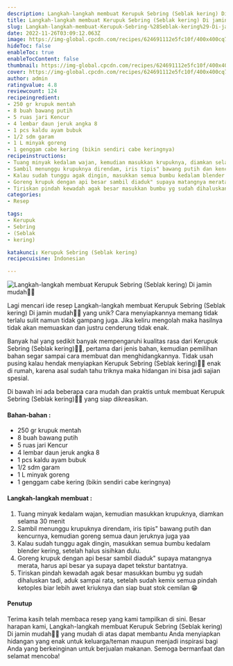 ```yaml
---
description: Langkah-langkah membuat Kerupuk Sebring (Seblak kering) Di jamin mudah"
title: Langkah-langkah membuat Kerupuk Sebring (Seblak kering) Di jamin mudah
slug: Langkah-langkah-membuat-Kerupuk-Sebring-%28Seblak-kering%29-Di-jamin-mudah
date: 2022-11-26T03:09:12.063Z
image: https://img-global.cpcdn.com/recipes/624691112e5fc10f/400x400cq70/photo.jpg
hideToc: false
enableToc: true
enableTocContent: false
thumbnail: https://img-global.cpcdn.com/recipes/624691112e5fc10f/400x400cq70/photo.jpg
cover: https://img-global.cpcdn.com/recipes/624691112e5fc10f/400x400cq70/photo.jpg
author: admin
ratingvalue: 4.8
reviewcount: 124
recipeingredient:
- 250 gr krupuk mentah
- 8 buah bawang putih
- 5 ruas jari Kencur
- 4 lembar daun jeruk angka 8
- 1 pcs kaldu ayam bubuk
- 1/2 sdm garam
- 1 L minyak goreng
- 1 genggam cabe kering (bikin sendiri cabe keringnya)
recipeinstructions:
- Tuang minyak kedalam wajan, kemudian masukkan krupuknya, diamkan selama 30 menit
- Sambil menunggu krupuknya direndam, iris tipis" bawang putih dan kencurnya, kemudian goreng semua daun jeruknya juga yaa
- Kalau sudah tunggu agak dingin, masukkan semua bumbu kedalam blender kering, setelah halus sisihkan dulu.
- Goreng krupuk dengan api besar sambil diaduk" supaya matangnya merata, harus api besar ya supaya dapet tekstur bantatnya.
- Tiriskan pindah kewadah agak besar masukkan bumbu yg sudah dihaluskan tadi, aduk sampai rata, setelah sudah kemix semua pindah ketoples biar lebih awet kriuknya dan siap buat stok cemilan 😁
categories:
- Resep

tags:
- Kerupuk
- Sebring
- (Seblak
- kering)

katakunci: Kerupuk Sebring (Seblak kering)
recipecuisine: Indonesian

---
```


![Langkah-langkah membuat Kerupuk Sebring (Seblak kering) Di jamin mudah👩‍🍳](https://img-global.cpcdn.com/recipes/624691112e5fc10f/400x400cq70/photo.jpg)

Lagi mencari ide resep Langkah-langkah membuat Kerupuk Sebring (Seblak kering) Di jamin mudah👩‍🍳 yang unik? Cara menyiapkannya memang tidak terlalu sulit namun tidak gampang juga. Jika keliru mengolah maka hasilnya tidak akan memuaskan dan justru cenderung tidak enak.

Banyak hal yang sedikit banyak mempengaruhi kualitas rasa dari Kerupuk Sebring (Seblak kering)👩‍🍳, pertama dari jenis bahan, kemudian pemilihan bahan segar sampai cara membuat dan menghidangkannya. Tidak usah pusing kalau hendak menyiapkan Kerupuk Sebring (Seblak kering)👩‍🍳 enak di rumah, karena asal sudah tahu triknya maka hidangan ini bisa jadi sajian spesial.

Di bawah ini ada beberapa cara mudah dan praktis untuk membuat Kerupuk Sebring (Seblak kering)👩‍🍳 yang siap dikreasikan.

<!--inarticleads1-->

#### Bahan-bahan :

- 250 gr krupuk mentah
- 8 buah bawang putih
- 5 ruas jari Kencur
- 4 lembar daun jeruk angka 8
- 1 pcs kaldu ayam bubuk
- 1/2 sdm garam
- 1 L minyak goreng
- 1 genggam cabe kering (bikin sendiri cabe keringnya)

<!--inarticleads2-->

#### Langkah-langkah membuat :

1. Tuang minyak kedalam wajan, kemudian masukkan krupuknya, diamkan selama 30 menit
1. Sambil menunggu krupuknya direndam, iris tipis" bawang putih dan kencurnya, kemudian goreng semua daun jeruknya juga yaa
1. Kalau sudah tunggu agak dingin, masukkan semua bumbu kedalam blender kering, setelah halus sisihkan dulu.
1. Goreng krupuk dengan api besar sambil diaduk" supaya matangnya merata, harus api besar ya supaya dapet tekstur bantatnya.
1. Tiriskan pindah kewadah agak besar masukkan bumbu yg sudah dihaluskan tadi, aduk sampai rata, setelah sudah kemix semua pindah ketoples biar lebih awet kriuknya dan siap buat stok cemilan 😁

#### Penutup

Terima kasih telah membaca resep yang kami tampilkan di sini. Besar harapan kami, Langkah-langkah membuat Kerupuk Sebring (Seblak kering) Di jamin mudah👩‍🍳 yang mudah di atas dapat membantu Anda menyiapkan hidangan yang enak untuk keluarga/teman maupun menjadi inspirasi bagi Anda yang berkeinginan untuk berjualan makanan. Semoga bermanfaat dan selamat mencoba!